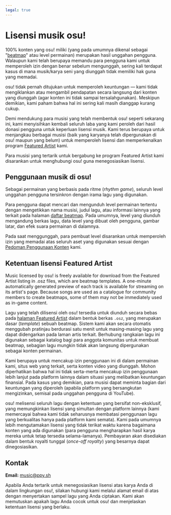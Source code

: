 ```yaml
---
legal: true
---
```


# Lisensi musik osu!

100% konten yang osu! miliki (yang pada umumnya dikenal sebagai "[beatmap](/wiki/Beatmap)" atau level permainan) merupakan hasil unggahan pengguna. Walaupun kami telah berupaya memandu para pengguna kami untuk memperoleh izin dengan benar sebelum mengunggah, sering kali terdapat kasus di mana musik/karya seni yang diunggah tidak memiliki hak guna yang memadai.

osu! tidak pernah ditujukan untuk memperoleh keuntungan — kami tidak mengiklankan atau mengambil pendapatan secara langsung dari konten yang diunggah (agar konten ini tidak sampai tersalahgunakan). Meskipun demikian, kami paham bahwa hal ini sering kali masih dianggap kurang cukup.

Demi mendukung para musisi yang telah membentuk osu! seperti sekarang ini, kami menyisihkan kembali seluruh laba yang kami peroleh dari hasil donasi pengguna untuk keperluan lisensi musik. Kami terus berupaya untuk menjangkau berbagai musisi (baik yang karyanya telah dipergunakan di osu! maupun yang belum) untuk memperoleh lisensi dan memperkenalkan program [Featured Artist](/wiki/People/Featured_Artists) kami.

Para musisi yang tertarik untuk bergabung ke program Featured Artist kami disarankan untuk menghubungi osu! guna menegosiasikan lisensi.

## Penggunaan musik di osu!

Sebagai permainan yang berbasis pada ritme (*rhythm game*), seluruh level unggahan pengguna tersinkron dengan irama lagu yang digunakan.

Para pengguna dapat mencari dan mengunduh level permainan tertentu dengan mengetikkan nama musisi, judul lagu, atau informasi lainnya yang terkait pada halaman [daftar beatmap](https://osu.ppy.sh/beatmapsets). Pada umumnya, level yang diunduh mengandung berkas lagu, data level yang dibuat oleh pengguna, gambar latar, dan efek suara permainan di dalamnya.

Pada saat menggunggah, para pembuat level disarankan untuk memperoleh izin yang memadai atas seluruh aset yang digunakan sesuai dengan [Pedoman Penggunaan Konten](/wiki/Rules/Content_usage_guidelines) kami.

## Ketentuan lisensi Featured Artist

Music licensed by osu! is freely available for download from the Featured Artist listing in .osz files, which are beatmap templates. A one-minute automatically generated preview of each track is available for streaming on its artist's page. Because songs are used as a catalogue for community members to create beatmaps, some of them may not be immediately used as in-game content.

Lagu yang telah dilisensi oleh osu! tersedia untuk diunduh secara bebas pada [halaman Featured Artist](https://osu.ppy.sh/beatmaps/artists) dalam bentuk berkas `.osz`, yang merupakan dasar (*template*) sebuah beatmap. Sistem kami akan secara otomatis menggubah pratinjau berdurasi satu menit untuk masing-masing lagu yang dapat didengarkan pada laman artis terkait. Berhubung rangkaian lagu ini digunakan sebagai katalog bagi para anggota komunitas untuk membuat beatmap, sebagian lagu mungkin tidak akan langsung dipergunakan sebagai konten permainan.

Kami berupaya untuk mencakup izin penggunaan ini di dalam permainan kami, situs web yang terkait, serta konten video yang diunggah. Mohon diperhatikan bahwa hal ini tidak serta-merta mencakup izin penggunaan lebih lanjut pada platform lainnya dalam situasi yang melibatkan keuntungan finansial. Pada kasus yang demikian, para musisi dapat meminta bagian dari keuntungan yang diperoleh (apabila platform yang bersangkutan mengizinkan, semisal pada unggahan pengguna di YouTube).

osu! melisensi seluruh lagu dengan ketentuan yang bersifat non-eksklusif, yang memungkinkan lisensi yang simultan dengan platform lainnya (kami memercayai bahwa kami tidak seharusnya membatasi penggunaan lagu yang berkualitas hanya pada platform kami semata). Kami pada umumnya lebih mengutamakan lisensi yang tidak terikat waktu karena bagaimana konten yang ada digunakan (para pengguna mengharapkan hasil karya mereka untuk tetap tersedia selama-lamanya). Pembayaran akan disediakan dalam bentuk royalti tunggal (*once-off royalty*) yang besarnya dapat dinegosiasikan.

## Kontak

**Email:** [music@ppy.sh](mailto:music@ppy.sh)

Apabila Anda tertarik untuk menegosiasikan lisensi atas karya Anda di dalam lingkungan osu!, silakan hubungi kami melalui alamat email di atas dengan menyertakan sampel lagu yang Anda ciptakan. Kami akan memutuskan apakah lagu Anda cocok untuk osu! dan menjelaskan ketentuan lisensi yang berlaku.
